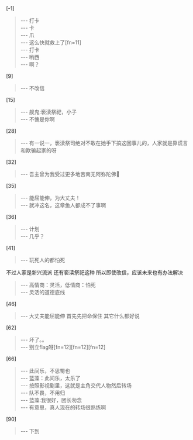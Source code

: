 
[-1] 
>--- 打卡<br>
>--- 卡<br>
>--- 爪<br>
>--- 这么快就救上了[fn=11]<br>
>--- 打卡<br>
>--- 哟西<br>
>--- 啊？<br>

[9] 
>--- 不改信<br>

[15] 
>--- 舰鬼:亵渎祭祀，小子<br>
>--- 不愧是你啊<br>

[28] 
>--- 有一说一，亵渎祭司绝对不敢在她手下搞这回事儿的，人家就是靠谎言和欺骗起家的呀<br>

[32] 
>--- 吾主曾为我受过更多地苦南无阿弥陀佛🙏<br>

[35] 
>--- 能屈能伸，为大丈夫！<br>
>--- 就冲这名，这章鱼人都成不了事啊<br>

[36] 
>--- 计划<br>
>--- 几乎？<br>

[41] 
>--- 玩死人的都怕死

不过人家是新兴流派
还有亵渎祭祀这种
所以即使改信，应该未来也有办法解决<br>
>--- 高情商：灵活，低情商：怕死<br>
>--- 灵活的道德底线<br>

[46] 
>--- 大丈夫能屈能伸
首先先把命保住
其它什么都好说<br>

[62] 
>--- 坏了。。<br>
>--- 别立flag呀[fn=12][fn=12][fn=12]<br>

[66] 
>--- 此间乐，不思蜀也<br>
>--- 蓝藻：此间乐，太乐了<br>
>--- 按照影视剧里，这就是主角交代人物然后转场<br>
>--- 队不畏，不用归<br>
>--- 蓝藻:我很好，团长勿念<br>
>--- 有意思，真人现在的转场很熟练啊<br>

[90] 
>--- 下到<br>
